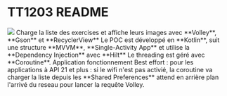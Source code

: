 # TT1203 README

<img src="https://i.imgur.com/XL4EYHx.png"> 
Charge la liste des exercises et affiche leurs images avec **Volley**, **Gson** et **RecyclerView**
Le POC est développé en **Kotlin**, suit une structure **MVVM**, **Single-Activity App** et utilise la **Dependency Injection** avec **Hilt**
Le threading est géré avec **Coroutine**.
Application fonctionnement Best effort : pour les applications à API 21 et plus : si le wifi n'est pas activié, la coroutine va charger la liste depuis les **Shared Preferences** attend en arrière plan l'arrivé du reseau pour lancer la requête Volley.